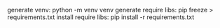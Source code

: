 generate venv:
python -m venv venv
generate require libs:
pip freeze > requirements.txt
install require libs:
pip install -r requirements.txt